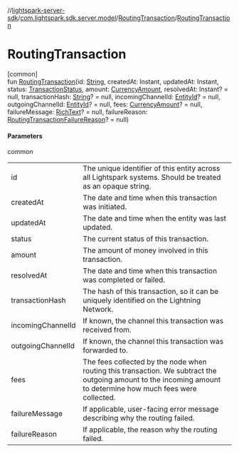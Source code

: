 //[lightspark-server-sdk](../../../index.md)/[com.lightspark.sdk.server.model](../index.md)/[RoutingTransaction](index.md)/[RoutingTransaction](-routing-transaction.md)

# RoutingTransaction

[common]\
fun [RoutingTransaction](-routing-transaction.md)(id: [String](https://kotlinlang.org/api/latest/jvm/stdlib/kotlin/-string/index.html), createdAt: Instant, updatedAt: Instant, status: [TransactionStatus](../-transaction-status/index.md), amount: [CurrencyAmount](../-currency-amount/index.md), resolvedAt: Instant? = null, transactionHash: [String](https://kotlinlang.org/api/latest/jvm/stdlib/kotlin/-string/index.html)? = null, incomingChannelId: [EntityId](../-entity-id/index.md)? = null, outgoingChannelId: [EntityId](../-entity-id/index.md)? = null, fees: [CurrencyAmount](../-currency-amount/index.md)? = null, failureMessage: [RichText](../-rich-text/index.md)? = null, failureReason: [RoutingTransactionFailureReason](../-routing-transaction-failure-reason/index.md)? = null)

#### Parameters

common

| | |
|---|---|
| id | The unique identifier of this entity across all Lightspark systems. Should be treated as an opaque string. |
| createdAt | The date and time when this transaction was initiated. |
| updatedAt | The date and time when the entity was last updated. |
| status | The current status of this transaction. |
| amount | The amount of money involved in this transaction. |
| resolvedAt | The date and time when this transaction was completed or failed. |
| transactionHash | The hash of this transaction, so it can be uniquely identified on the Lightning Network. |
| incomingChannelId | If known, the channel this transaction was received from. |
| outgoingChannelId | If known, the channel this transaction was forwarded to. |
| fees | The fees collected by the node when routing this transaction. We subtract the outgoing amount to the incoming amount to determine how much fees were collected. |
| failureMessage | If applicable, user-facing error message describing why the routing failed. |
| failureReason | If applicable, the reason why the routing failed. |
